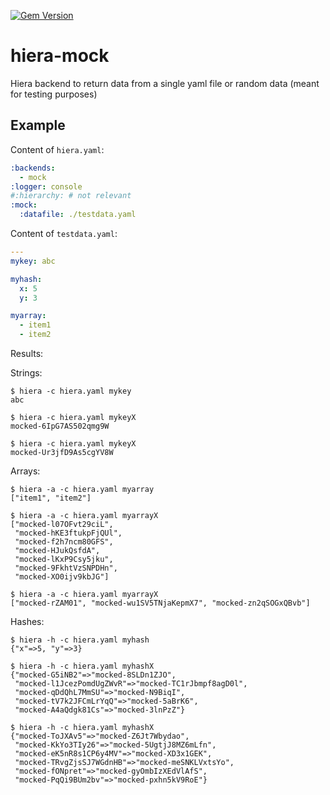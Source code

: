 [![Gem Version](https://badge.fury.io/rb/hiera-mock.svg)](https://badge.fury.io/rb/hiera-mock)

# hiera-mock

Hiera backend to return data from a single yaml file or random data (meant for testing purposes)

## Example

Content of `hiera.yaml`:

```yaml
:backends:
  - mock
:logger: console
#:hierarchy: # not relevant
:mock:
  :datafile: ./testdata.yaml
```

Content of `testdata.yaml`:

```yaml
---
mykey: abc

myhash:
  x: 5
  y: 3

myarray:
  - item1
  - item2
```

Results:

Strings:

```
$ hiera -c hiera.yaml mykey
abc

$ hiera -c hiera.yaml mykeyX
mocked-6IpG7AS502qmg9W

$ hiera -c hiera.yaml mykeyX
mocked-Ur3jfD9As5cgYV8W
```

Arrays:

```
$ hiera -a -c hiera.yaml myarray
["item1", "item2"]

$ hiera -a -c hiera.yaml myarrayX
["mocked-l07OFvt29ciL",
 "mocked-hKE3ftukpFjQUl",
 "mocked-f2h7ncm80GFS",
 "mocked-HJukQsfdA",
 "mocked-lKxP9Csy5jku",
 "mocked-9FkhtVzSNPDHn",
 "mocked-XO0ijv9kbJG"]

$ hiera -a -c hiera.yaml myarrayX
["mocked-rZAM01", "mocked-wu1SV5TNjaKepmX7", "mocked-zn2qSOGxQBvb"]
```

Hashes:

```
$ hiera -h -c hiera.yaml myhash
{"x"=>5, "y"=>3}

$ hiera -h -c hiera.yaml myhashX
{"mocked-G5iNB2"=>"mocked-8SLDn1ZJO",
 "mocked-l1JcezPomdUgZWvR"=>"mocked-TC1rJbmpf8agD0l",
 "mocked-qDdQhL7MmSU"=>"mocked-N9BiqI",
 "mocked-tV7k2JFCmLrYqQ"=>"mocked-5aBrK6",
 "mocked-A4aQdgk81Cs"=>"mocked-3lnPzZ"}

$ hiera -h -c hiera.yaml myhashX
{"mocked-ToJXAv5"=>"mocked-Z6Jt7Wbydao",
 "mocked-KkYo3TIy26"=>"mocked-5UgtjJ8MZ6mLfn",
 "mocked-eK5nR8s1CP6y4MV"=>"mocked-XD3x1GEK",
 "mocked-TRvgZjsSJ7WGdnHB"=>"mocked-meSNKLVxtsYo",
 "mocked-fONpret"=>"mocked-gyOmbIzXEdVlAfS",
 "mocked-PqQi9BUm2bv"=>"mocked-pxhn5kV9RoE"}
```
